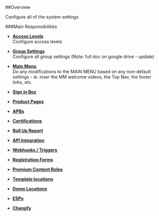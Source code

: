 ##Overview

Configure all of the system settings

###Main Responsibilities

* **[Access Levels](../content_admin/encoding.md)**  
Configure access levels

* **[Group Settings](../training_center_designer/content_container.md)**  
Configure all group settings (Note: full doc on google drive - update)

* **[Main Menu](../system_architect/main_menu.md)**  
Do any modifications to the MAIN MENU based on any non-default settings - ie. inser the MM welcome videos, the Top Nav, the footer links, etc.

* **[Sign in Box](../training_center_designer/artwork_design.md)**  

* **[Product Pages](../training_center_designer/artwork_design.md)**  

* **[APBs](../training_center_designer/artwork_design.md)**  

* **[Certifications](../training_center_designer/artwork_design.md)**  

* **[Roll Up Report](../training_center_designer/artwork_design.md)**  

* **[API Integration](../training_center_designer/artwork_design.md)**  

* **[Webhooks / Triggers](../training_center_designer/artwork_design.md)**  

* **[Registration Forms](../training_center_designer/artwork_design.md)**  

* **[Premium Content Roles](../training_center_designer/artwork_design.md)**  

* **[Template locations](../training_center_designer/artwork_design.md)**  

* **[Demo Locations](../training_center_designer/artwork_design.md)**  

* **[ESPs](../training_center_designer/artwork_design.md)**  

* **[Chargify](../training_center_designer/artwork_design.md)**  









